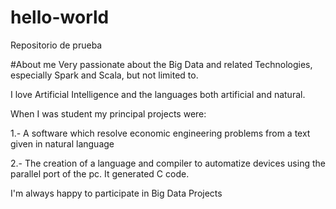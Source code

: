 # hello-world
Repositorio de prueba

#About me
Very passionate about the Big Data and related Technologies, especially Spark and Scala, but not limited to.

I love Artificial Intelligence and the languages both artificial and natural.

When I was student my principal projects were: 

1.- A software which resolve economic engineering problems from a text given in natural language

2.- The creation of a language and compiler to automatize devices using the parallel port of the pc. It generated C code.

I'm always happy to participate in Big Data Projects
